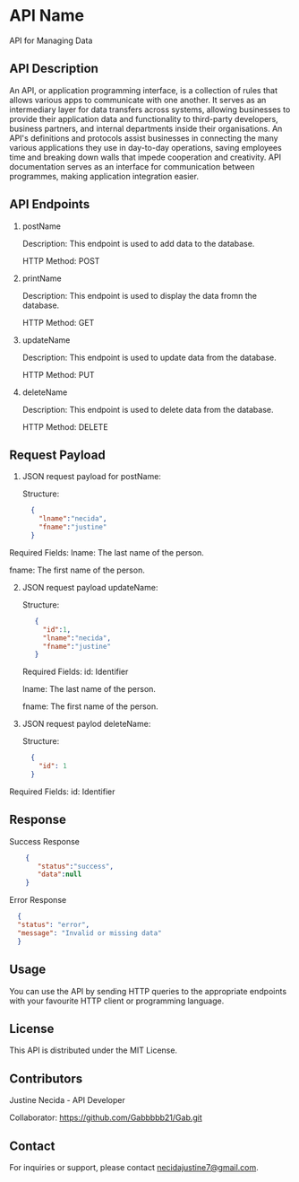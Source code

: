 # API Name

API for Managing Data

## API Description

An API, or application programming interface, is a collection of rules that allows various apps to communicate with one another. It serves as an intermediary layer for data transfers across systems, allowing businesses to provide their application data and functionality to third-party developers, business partners, and internal departments inside their organisations. An API's definitions and protocols assist businesses in connecting the many various applications they use in day-to-day operations, saving employees time and breaking down walls that impede cooperation and creativity. API documentation serves as an interface for communication between programmes, making application integration easier.

## API Endpoints
  1. postName
     
     Description: This endpoint is used to add data to the database.
     
     HTTP Method: POST
  3. printName
     
     Description: This endpoint is used to display the data fromn the database.
     
     HTTP Method: GET
  5. updateName
     
     Description: This endpoint is used to update data from the database.
     
     HTTP Method: PUT
  7. deleteName
     
     Description: This endpoint is used to delete data from the database.
     
     HTTP Method: DELETE

## Request Payload
  1. JSON request payload for postName:
     
     Structure:
     ```json
       {
         "lname":"necida",
         "fname":"justine"
       }
     
  Required Fields:
  lname: The last name of the person.
      
  fname: The first name of the person.

  2. JSON request payload updateName:
     
     Structure:
     ```json
        {
          "id":1,
          "lname":"necida",
          "fname":"justine"
        }
     ```
     Required Fields:
      id: Identifier
      
      lname: The last name of the person.
      
      fname: The first name of the person.

  3. JSON request paylod deleteName:
     
     Structure:
     ```json
       {
         "id": 1
       }
     ```
     
  Required Fields:
      id: Identifier

## Response
   Success Response
  ```json
      {
         "status":"success",
         "data":null
      }
  ```

  Error Response
  ```json
    {
    "status": "error",
    "message": "Invalid or missing data"
    }
  ```

## Usage

You can use the API by sending HTTP queries to the appropriate endpoints with your favourite HTTP client or programming language.

## License

This API is distributed under the MIT License.

## Contributors

Justine Necida - API Developer

Collaborator: https://github.com/Gabbbbb21/Gab.git

## Contact

For inquiries or support, please contact necidajustine7@gmail.com.


